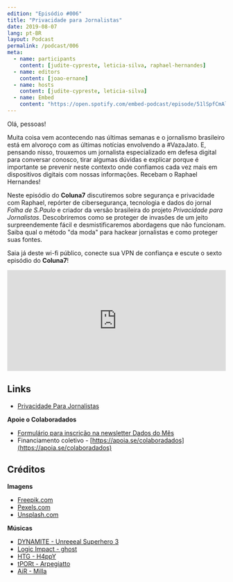 ```yaml
---
edition: "Episódio #006"
title: "Privacidade para Jornalistas"
date: 2019-08-07
lang: pt-BR
layout: Podcast
permalink: /podcast/006
meta:
  - name: participants
    content: [judite-cypreste, leticia-silva, raphael-hernandes]
  - name: editors
    content: [joao-ernane]
  - name: hosts
    content: [judite-cypreste, leticia-silva]
  - name: Embed
    content: "https://open.spotify.com/embed-podcast/episode/51lSpfCmAlbYcQIXCefBiJ"
---
```


Olá, pessoas!

Muita coisa vem acontecendo nas últimas semanas e o jornalismo brasileiro está em alvoroço com as últimas notícias envolvendo a #VazaJato. E, pensando nisso, trouxemos um jornalista especializado em defesa digital para conversar conosco, tirar algumas dúvidas e explicar porque é importante se prevenir neste contexto onde confiamos cada vez mais em dispositivos digitais com nossas informações. Recebam o Raphael Hernandes!

Neste episódio do **Coluna7** discutiremos sobre segurança e privacidade com Raphael, repórter de cibersegurança, tecnologia e dados do jornal _Folha de S.Paulo_ e criador da versão brasileira do projeto _Privacidade para Jornalistas_. Descobriremos como se proteger de invasões de um jeito surpreendemente fácil e desmistificaremos abordagens que não funcionam. Saiba qual o método "da moda" para hackear jornalistas e como proteger suas fontes.

Saia já deste wi-fi público, conecte sua VPN de confiança e escute o sexto episódio do **Coluna7**!

<iframe
  allow="encrypted-media"
  allowtransparency="true"
  class="iframe"
  frameborder="0"
  height="232"
  src="https://open.spotify.com/embed-podcast/episode/51lSpfCmAlbYcQIXCefBiJ"
  title="Escute o terceiro episódio"
  width="100%"
></iframe>

## Links

- [Privacidade Para Jornalistas](https://privacidadeparajornalistas.org/)

**Apoie o Colaboradados**

- [Formulário para inscrição na newsletter Dados do Mês](https://eepurl.com/glBJrT)
- Financiamento coletivo - [https://apoia.se/colaboradados](https://apoia.se/colaboradados)

## Créditos

**Imagens**

- [Freepik.com](https://www.freepik.com/)
- [Pexels.com](https://www.pexels.com)
- [Unsplash.com](https://unsplash.com)

**Músicas**

- [DYNAMITE - Unreeeal Superhero 3](https://youtu.be/SUhUSlldb6I)
- [Logic Impact - ghost](https://youtu.be/tb3Cafpj4uY)
- [HTG - H4ppY](https://youtu.be/fR7qxF11NJ0)
- [tPORt - Arpegiatto](https://youtu.be/hM8cXiOY5tI)
- [AiR - Milla](https://youtu.be/u6qd5G4s2q4)
